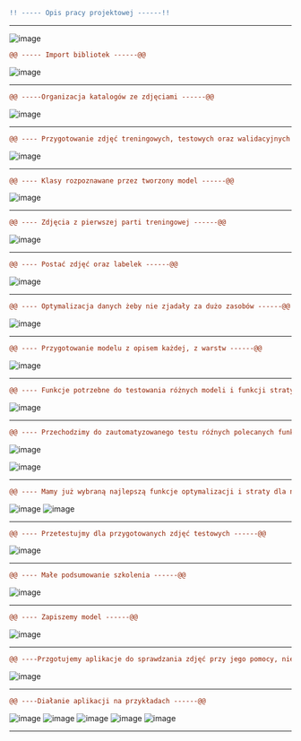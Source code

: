 ```diff
!! ----- Opis pracy projektowej ------!!
```
----------------------------------------------------------------------------------------------------------------

![image](https://github.com/Katsukii01/AnimeFaces-AI-model/assets/97676458/5bc2ba3e-5d39-4663-aed5-d7715c530b56)
```diff
@@ ----- Import bibliotek ------@@
```
![image](https://github.com/Katsukii01/AnimeFaces-AI-model/assets/97676458/7956d6df-9f3f-4cfa-8a88-f138a28c169d)

----------------------------------------------------------------------------------------------------------------

```diff
@@ -----Organizacja katalogów ze zdjęciami ------@@
```
![image](https://github.com/Katsukii01/AnimeFaces-AI-model/assets/97676458/921747b5-ae3a-46a5-8eac-e3bbff63ce3a)

----------------------------------------------------------------------------------------------------------------

```diff
@@ ---- Przygotowanie zdjęć treningowych, testowych oraz walidacyjnych ------@@
```
![image](https://github.com/Katsukii01/AnimeFaces-AI-model/assets/97676458/8a5fb0ed-7aee-4f0c-abc5-1e27f1816a13)

----------------------------------------------------------------------------------------------------------------

```diff
@@ ---- Klasy rozpoznawane przez tworzony model ------@@
```
![image](https://github.com/Katsukii01/AnimeFaces-AI-model/assets/97676458/3b8f5574-75e4-42b9-97cd-ea6df4bd1e94)

----------------------------------------------------------------------------------------------------------------

```diff
@@ ---- Zdjęcia z pierwszej parti treningowej ------@@
```
![image](https://github.com/Katsukii01/AnimeFaces-AI-model/assets/97676458/cf78904b-565f-4610-b2a3-0bc436bc7329)

----------------------------------------------------------------------------------------------------------------

```diff
@@ ---- Postać zdjęć oraz labelek ------@@
```
![image](https://github.com/Katsukii01/AnimeFaces-AI-model/assets/97676458/2c87d25e-aac7-4f70-a0c4-85596465168e)

----------------------------------------------------------------------------------------------------------------

```diff
@@ ---- Optymalizacja danych żeby nie zjadały za dużo zasobów ------@@
```
![image](https://github.com/Katsukii01/AnimeFaces-AI-model/assets/97676458/c8080732-c180-474e-a3ca-34c5a9f5f294)

----------------------------------------------------------------------------------------------------------------

```diff
@@ ---- Przygotowanie modelu z opisem każdej, z warstw ------@@
```
![image](https://github.com/Katsukii01/AnimeFaces-AI-model/assets/97676458/bd186222-04d1-401d-bad5-4ae3fd563907)

----------------------------------------------------------------------------------------------------------------

```diff
@@ ---- Funkcje potrzebne do testowania różnych modeli i funkcji straty ------@@
```
![image](https://github.com/Katsukii01/AnimeFaces-AI-model/assets/97676458/0236ca39-46cd-4c8f-82d8-9946bd1e1439)

----------------------------------------------------------------------------------------------------------------


```diff
@@ ---- Przechodzimy do zautomatyzowanego testu róźnych polecanych funkcji optymalizacyjnych oraz straty ------@@
```
![image](https://github.com/Katsukii01/AnimeFaces-AI-model/assets/97676458/5b068d50-e787-47fd-963f-ebe7433a30b4)

![image](https://github.com/Katsukii01/AnimeFaces-AI-model/assets/97676458/9edd3489-a7e0-4e64-8036-8b1a6f42e60f)

----------------------------------------------------------------------------------------------------------------

```diff
@@ ---- Mamy już wybraną najlepszą funkcje optymalizacji i straty dla naszych danych, więc teraz ręcznie ją skompilujemy i wytrenujemy ------@@
```

![image](https://github.com/Katsukii01/AnimeFaces-AI-model/assets/97676458/fe3fd828-3dbc-4417-a1ed-d8e25ff07090)
![image](https://github.com/Katsukii01/AnimeFaces-AI-model/assets/97676458/34dbade6-ac29-4c23-9241-12e368800032)

----------------------------------------------------------------------------------------------------------------

```diff
@@ ---- Przetestujmy dla przygotowanych zdjęć testowych ------@@
```
![image](https://github.com/Katsukii01/AnimeFaces-AI-model/assets/97676458/476855bd-7dbc-4c5b-9210-9f9a8b1a1e95)


----------------------------------------------------------------------------------------------------------------

```diff
@@ ---- Małe podsumowanie szkolenia ------@@
```
![image](https://github.com/Katsukii01/AnimeFaces-AI-model/assets/97676458/32b9aab2-5ca7-4ba5-b943-5b0cb3a4c43a)

----------------------------------------------------------------------------------------------------------------

```diff
@@ ---- Zapiszemy model ------@@
```
![image](https://github.com/Katsukii01/AnimeFaces-AI-model/assets/97676458/5f03ab1c-bea2-4c99-9214-3ecc2d30ad1c)

----------------------------------------------------------------------------------------------------------------

```diff
@@ ----Przgotujemy aplikacje do sprawdzania zdjęć przy jego pomocy, nie normalizujemy zdjęć ponieważ model ma już w sobie warstwę normalizacyjną ------@@
```
![image](https://github.com/Katsukii01/AnimeFaces-AI-model/assets/97676458/258d50e4-aeff-483d-bd98-233a8e099be2)

----------------------------------------------------------------------------------------------------------------

```diff
@@ ----Diałanie aplikacji na przykładach ------@@
```
![image](https://github.com/Katsukii01/AnimeFaces-AI-model/assets/97676458/6271ba77-3908-415f-8d5f-565e94952a1c)
![image](https://github.com/Katsukii01/AnimeFaces-AI-model/assets/97676458/32181099-ba6e-4ebc-96f8-38b4c3aa3933)
![image](https://github.com/Katsukii01/AnimeFaces-AI-model/assets/97676458/97592484-3f87-4abe-a596-5bfb178fa24a)
![image](https://github.com/Katsukii01/AnimeFaces-AI-model/assets/97676458/bc4e2bff-d37a-4e15-8c08-04283032252f)
![image](https://github.com/Katsukii01/AnimeFaces-AI-model/assets/97676458/259a032d-33f5-414e-8a66-76388a75c651)

----------------------------------------------------------------------------------------------------------------






